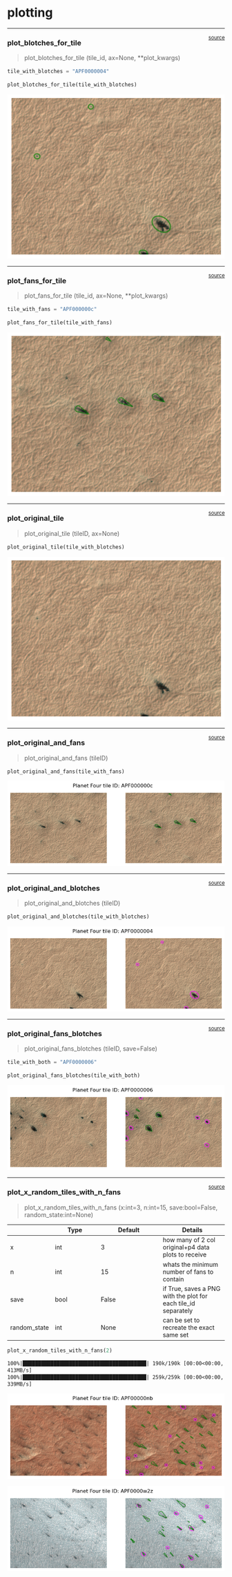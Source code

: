 # plotting


<!-- WARNING: THIS FILE WAS AUTOGENERATED! DO NOT EDIT! -->

------------------------------------------------------------------------

<a
href="https://github.com/michaelaye/p4tools/blob/master/p4tools/plotting.py#L15"
target="_blank" style="float:right; font-size:smaller">source</a>

### plot_blotches_for_tile

>  plot_blotches_for_tile (tile_id, ax=None, **plot_kwargs)

``` python
tile_with_blotches = "APF0000004"
```

``` python
plot_blotches_for_tile(tile_with_blotches)
```

![](02_plotting_files/figure-commonmark/cell-4-output-1.png)

------------------------------------------------------------------------

<a
href="https://github.com/michaelaye/p4tools/blob/master/p4tools/plotting.py#L26"
target="_blank" style="float:right; font-size:smaller">source</a>

### plot_fans_for_tile

>  plot_fans_for_tile (tile_id, ax=None, **plot_kwargs)

``` python
tile_with_fans = "APF000000c"
```

``` python
plot_fans_for_tile(tile_with_fans)
```

![](02_plotting_files/figure-commonmark/cell-7-output-1.png)

------------------------------------------------------------------------

<a
href="https://github.com/michaelaye/p4tools/blob/master/p4tools/plotting.py#L37"
target="_blank" style="float:right; font-size:smaller">source</a>

### plot_original_tile

>  plot_original_tile (tileID, ax=None)

``` python
plot_original_tile(tile_with_blotches)
```

![](02_plotting_files/figure-commonmark/cell-9-output-1.png)

------------------------------------------------------------------------

<a
href="https://github.com/michaelaye/p4tools/blob/master/p4tools/plotting.py#L44"
target="_blank" style="float:right; font-size:smaller">source</a>

### plot_original_and_fans

>  plot_original_and_fans (tileID)

``` python
plot_original_and_fans(tile_with_fans)
```

![](02_plotting_files/figure-commonmark/cell-11-output-1.png)

------------------------------------------------------------------------

<a
href="https://github.com/michaelaye/p4tools/blob/master/p4tools/plotting.py#L51"
target="_blank" style="float:right; font-size:smaller">source</a>

### plot_original_and_blotches

>  plot_original_and_blotches (tileID)

``` python
plot_original_and_blotches(tile_with_blotches)
```

![](02_plotting_files/figure-commonmark/cell-13-output-1.png)

------------------------------------------------------------------------

<a
href="https://github.com/michaelaye/p4tools/blob/master/p4tools/plotting.py#L58"
target="_blank" style="float:right; font-size:smaller">source</a>

### plot_original_fans_blotches

>  plot_original_fans_blotches (tileID, save=False)

``` python
tile_with_both = "APF0000006"
```

``` python
plot_original_fans_blotches(tile_with_both)
```

![](02_plotting_files/figure-commonmark/cell-16-output-1.png)

------------------------------------------------------------------------

<a
href="https://github.com/michaelaye/p4tools/blob/master/p4tools/plotting.py#L68"
target="_blank" style="float:right; font-size:smaller">source</a>

### plot_x_random_tiles_with_n_fans

>  plot_x_random_tiles_with_n_fans (x:int=3, n:int=15, save:bool=False,
>                                       random_state:int=None)

<table>
<colgroup>
<col style="width: 6%" />
<col style="width: 25%" />
<col style="width: 34%" />
<col style="width: 34%" />
</colgroup>
<thead>
<tr>
<th></th>
<th><strong>Type</strong></th>
<th><strong>Default</strong></th>
<th><strong>Details</strong></th>
</tr>
</thead>
<tbody>
<tr>
<td>x</td>
<td>int</td>
<td>3</td>
<td>how many of 2 col original+p4 data plots to receive</td>
</tr>
<tr>
<td>n</td>
<td>int</td>
<td>15</td>
<td>whats the minimum number of fans to contain</td>
</tr>
<tr>
<td>save</td>
<td>bool</td>
<td>False</td>
<td>if True, saves a PNG with the plot for each tile_id separately</td>
</tr>
<tr>
<td>random_state</td>
<td>int</td>
<td>None</td>
<td>can be set to recreate the exact same set</td>
</tr>
</tbody>
</table>

``` python
plot_x_random_tiles_with_n_fans(2)
```

    100%|████████████████████████████████████████| 190k/190k [00:00<00:00, 413MB/s]
    100%|████████████████████████████████████████| 259k/259k [00:00<00:00, 339MB/s]

![](02_plotting_files/figure-commonmark/cell-18-output-2.png)

![](02_plotting_files/figure-commonmark/cell-18-output-3.png)
